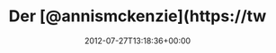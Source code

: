 ---
retweeted: false
source: <a href="http://twitter.com" rel="nofollow">Twitter Web Client</a>
entities:
  hashtags: []
  symbols: []
  user_mentions:
  - name: Daniel Lohse
    screen_name: annismckenzie
    indices:
    - '4'
    - '18'
    id_str: '8489592'
    id: '8489592'
  urls:
  - url: http://t.co/vQyQ7xo5
    expanded_url: http://dearmacos.tumblr.com/
    display_url: dearmacos.tumblr.com
    indices:
    - '48'
    - '68'
display_text_range:
- '0'
- '68'
favorite_count: '0'
id_str: '228841820577222656'
truncated: false
retweet_count: '1'
id: '228841820577222656'
possibly_sensitive: false
created_at: Fri Jul 27 13:18:36 +0000 2012
favorited: false
full_text: 'Der [@annismckenzie](https://twitter.com/annismckenzie) kollaboriert jetzt
  hier mit:'
lang: de
quote_url: http://dearmacos.tumblr.com/
tags:
- pesos:twitter
date: '2012-07-27T13:18:36+00:00'
src: https://twitter.com/bascht/status/228841820577222656
original_url: https://twitter.com/bascht/status/228841820577222656
type: twitter_tweet
text: 'Der [@annismckenzie](https://twitter.com/annismckenzie) kollaboriert jetzt
  hier mit:'
title: Der [@annismckenzie](https://tw

---